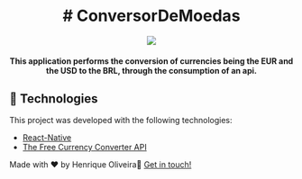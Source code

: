

<h1 align="center">
    <br>
   # ConversorDeMoedas
</h1>



<p align="center">
  <img src="https://media.giphy.com/media/f40h1ZeqnXyU4nqcTj/giphy.gif">
</p>

<h4 align="center">
This application performs the conversion of currencies being the EUR and the USD to the BRL, through the consumption of an api.
</h4>




## :rocket: Technologies

This project was developed with the following technologies:

-  [React-Native](https://facebook.github.io/react-native/)
-  [The Free Currency Converter API](https://free.currencyconverterapi.com)



Made with ♥ by Henrique Oliveira:wave: [Get in touch!](https://www.linkedin.com/in/henrique-oliveira-8bb192120/)


